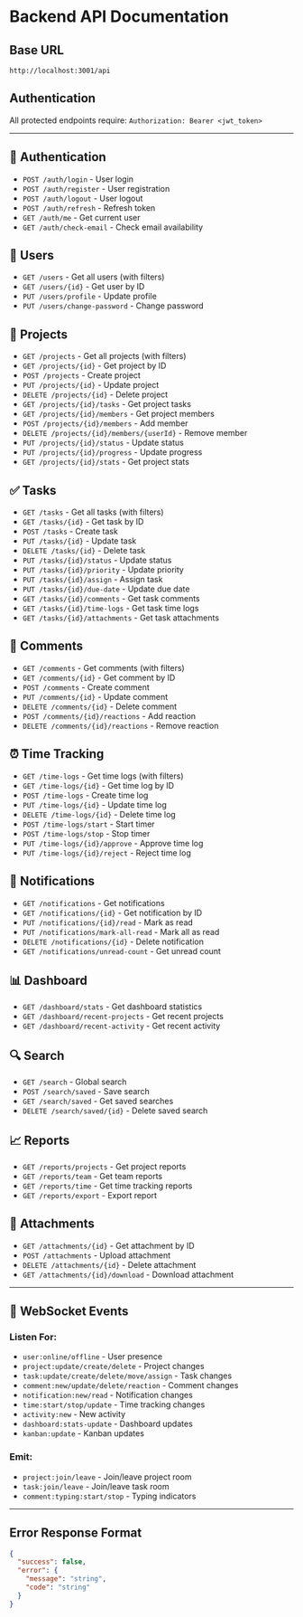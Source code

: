 # Backend API Documentation

## Base URL
```
http://localhost:3001/api
```

## Authentication
All protected endpoints require: `Authorization: Bearer <jwt_token>`

---

## 🔐 Authentication
- `POST /auth/login` - User login
- `POST /auth/register` - User registration  
- `POST /auth/logout` - User logout
- `POST /auth/refresh` - Refresh token
- `GET /auth/me` - Get current user
- `GET /auth/check-email` - Check email availability

## 👥 Users
- `GET /users` - Get all users (with filters)
- `GET /users/{id}` - Get user by ID
- `PUT /users/profile` - Update profile
- `PUT /users/change-password` - Change password

## 📁 Projects
- `GET /projects` - Get all projects (with filters)
- `GET /projects/{id}` - Get project by ID
- `POST /projects` - Create project
- `PUT /projects/{id}` - Update project
- `DELETE /projects/{id}` - Delete project
- `GET /projects/{id}/tasks` - Get project tasks
- `GET /projects/{id}/members` - Get project members
- `POST /projects/{id}/members` - Add member
- `DELETE /projects/{id}/members/{userId}` - Remove member
- `PUT /projects/{id}/status` - Update status
- `PUT /projects/{id}/progress` - Update progress
- `GET /projects/{id}/stats` - Get project stats

## ✅ Tasks
- `GET /tasks` - Get all tasks (with filters)
- `GET /tasks/{id}` - Get task by ID
- `POST /tasks` - Create task
- `PUT /tasks/{id}` - Update task
- `DELETE /tasks/{id}` - Delete task
- `PUT /tasks/{id}/status` - Update status
- `PUT /tasks/{id}/priority` - Update priority
- `PUT /tasks/{id}/assign` - Assign task
- `PUT /tasks/{id}/due-date` - Update due date
- `GET /tasks/{id}/comments` - Get task comments
- `GET /tasks/{id}/time-logs` - Get task time logs
- `GET /tasks/{id}/attachments` - Get task attachments

## 💬 Comments
- `GET /comments` - Get comments (with filters)
- `GET /comments/{id}` - Get comment by ID
- `POST /comments` - Create comment
- `PUT /comments/{id}` - Update comment
- `DELETE /comments/{id}` - Delete comment
- `POST /comments/{id}/reactions` - Add reaction
- `DELETE /comments/{id}/reactions` - Remove reaction

## ⏰ Time Tracking
- `GET /time-logs` - Get time logs (with filters)
- `GET /time-logs/{id}` - Get time log by ID
- `POST /time-logs` - Create time log
- `PUT /time-logs/{id}` - Update time log
- `DELETE /time-logs/{id}` - Delete time log
- `POST /time-logs/start` - Start timer
- `POST /time-logs/stop` - Stop timer
- `PUT /time-logs/{id}/approve` - Approve time log
- `PUT /time-logs/{id}/reject` - Reject time log

## 🔔 Notifications
- `GET /notifications` - Get notifications
- `GET /notifications/{id}` - Get notification by ID
- `PUT /notifications/{id}/read` - Mark as read
- `PUT /notifications/mark-all-read` - Mark all as read
- `DELETE /notifications/{id}` - Delete notification
- `GET /notifications/unread-count` - Get unread count

## 📊 Dashboard
- `GET /dashboard/stats` - Get dashboard statistics
- `GET /dashboard/recent-projects` - Get recent projects
- `GET /dashboard/recent-activity` - Get recent activity

## 🔍 Search
- `GET /search` - Global search
- `POST /search/saved` - Save search
- `GET /search/saved` - Get saved searches
- `DELETE /search/saved/{id}` - Delete saved search

## 📈 Reports
- `GET /reports/projects` - Get project reports
- `GET /reports/team` - Get team reports
- `GET /reports/time` - Get time tracking reports
- `GET /reports/export` - Export report

## 📁 Attachments
- `GET /attachments/{id}` - Get attachment by ID
- `POST /attachments` - Upload attachment
- `DELETE /attachments/{id}` - Delete attachment
- `GET /attachments/{id}/download` - Download attachment

---

## 🔌 WebSocket Events

### Listen For:
- `user:online/offline` - User presence
- `project:update/create/delete` - Project changes
- `task:update/create/delete/move/assign` - Task changes
- `comment:new/update/delete/reaction` - Comment changes
- `notification:new/read` - Notification changes
- `time:start/stop/update` - Time tracking changes
- `activity:new` - New activity
- `dashboard:stats-update` - Dashboard updates
- `kanban:update` - Kanban updates

### Emit:
- `project:join/leave` - Join/leave project room
- `task:join/leave` - Join/leave task room
- `comment:typing:start/stop` - Typing indicators

---

## Error Response Format
```json
{
  "success": false,
  "error": {
    "message": "string",
    "code": "string"
  }
}
``` 